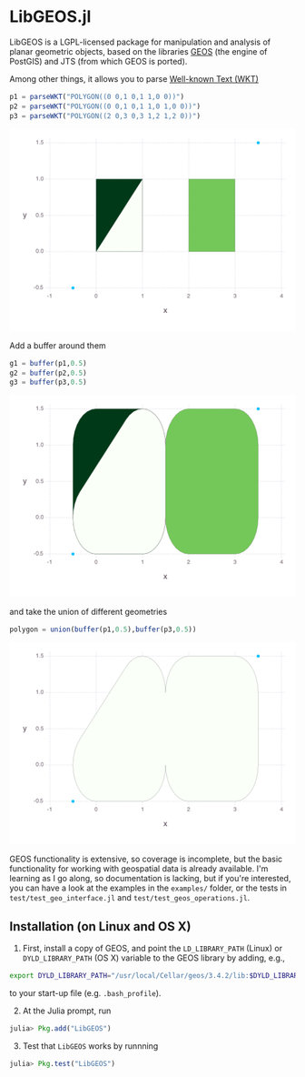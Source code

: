 LibGEOS.jl
==========
LibGEOS is a LGPL-licensed package for manipulation and analysis of planar geometric objects, based on the libraries [GEOS](https://trac.osgeo.org/geos/) (the engine of PostGIS) and JTS (from which GEOS is ported).

Among other things, it allows you to parse [Well-known Text (WKT)](https://en.wikipedia.org/wiki/Well-known_text)

```julia
p1 = parseWKT("POLYGON((0 0,1 0,1 1,0 0))")
p2 = parseWKT("POLYGON((0 0,1 0,1 1,0 1,0 0))")
p3 = parseWKT("POLYGON((2 0,3 0,3 1,2 1,2 0))")
```
![Example 1](examples/example1.png)

Add a buffer around them
```julia
g1 = buffer(p1,0.5)
g2 = buffer(p2,0.5)
g3 = buffer(p3,0.5)
```
![Example 2](examples/example2.png)

and take the union of different geometries
```julia
polygon = union(buffer(p1,0.5),buffer(p3,0.5))
```
![Example 3](examples/example3.png)

GEOS functionality is extensive, so coverage is incomplete, but the basic functionality for working with geospatial data is already available. I'm learning as I go along, so documentation is lacking, but if you're interested, you can have a look at the examples in the `examples/` folder, or the tests in `test/test_geo_interface.jl` and `test/test_geos_operations.jl`.

Installation (on Linux and OS X)
------------
1. First, install a copy of GEOS, and point the `LD_LIBRARY_PATH` (Linux) or `DYLD_LIBRARY_PATH` (OS X) variable to the GEOS library by adding, e.g.,
  ```bash
  export DYLD_LIBRARY_PATH="/usr/local/Cellar/geos/3.4.2/lib:$DYLD_LIBRARY_PATH"
  ```
to your start-up file (e.g. ``.bash_profile``).

2. At the Julia prompt, run 
  ```julia
  julia> Pkg.add("LibGEOS")
  ```

3. Test that `LibGEOS` works by runnning
  ```julia
  julia> Pkg.test("LibGEOS")
  ```
